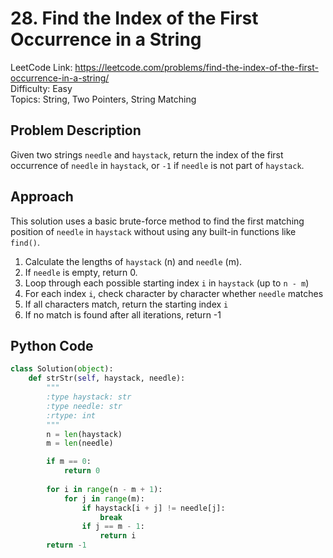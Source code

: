 # 28. Find the Index of the First Occurrence in a String

LeetCode Link: https://leetcode.com/problems/find-the-index-of-the-first-occurrence-in-a-string/  
Difficulty: Easy  
Topics: String, Two Pointers, String Matching

## Problem Description

Given two strings `needle` and `haystack`, return the index of the first occurrence of `needle` in `haystack`, or `-1` if `needle` is not part of `haystack`.
 

## Approach

This solution uses a basic brute-force method to find the first matching position of `needle` in `haystack` without using any built-in functions like `find()`.

1. Calculate the lengths of `haystack` (n) and `needle` (m).
2. If `needle` is empty, return 0.
3. Loop through each possible starting index `i` in `haystack` (up to `n - m`)
4. For each index `i`, check character by character whether `needle` matches
5. If all characters match, return the starting index `i`
6. If no match is found after all iterations, return -1

## Python Code

```python
class Solution(object):
    def strStr(self, haystack, needle):
        """
        :type haystack: str
        :type needle: str
        :rtype: int
        """
        n = len(haystack)
        m = len(needle)

        if m == 0:
            return 0
        
        for i in range(n - m + 1):
            for j in range(m):
                if haystack[i + j] != needle[j]:
                    break
                if j == m - 1:
                    return i
        return -1
